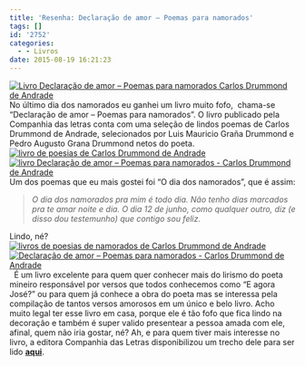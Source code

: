 ```yaml
---
title: 'Resenha: Declaração de amor – Poemas para namorados'
tags: []
id: '2752'
categories:
  - - Livros
date: 2015-08-19 16:21:23
---
```


[![Livro Declaração de amor – Poemas para namorados Carlos Drummond de Andrade](/images/2015/08/DSC03820-1024x768.jpg)](/images/2015/08/DSC03820.jpg) No último dia dos namorados eu ganhei um livro muito fofo,  chama-se “Declaração de amor – Poemas para namorados”. O livro publicado pela Companhia das letras conta com uma seleção de lindos poemas de Carlos Drummond de Andrade, selecionados por Luis Mauricio Graña Drummond e Pedro Augusto Grana Drummond netos do poeta. [![livro de poesias de Carlos Drummond de Andrade](/images/2015/08/Declaração-de-amor-–-Poemas-para-namorados-1024x768.jpg)](/images/2015/08/Declaração-de-amor-–-Poemas-para-namorados.jpg) [![livro Declaração de amor – Poemas para namorados - Carlos Drummond de Andrade ](/images/2015/08/livro-Declaração-de-amor-–-Poemas-para-namorados-1024x768.jpg)](/images/2015/08/livro-Declaração-de-amor-–-Poemas-para-namorados.jpg) Um dos poemas que eu mais gostei foi “O dia dos namorados”, que é assim:

> _O dia dos namorados_ _pra mim é todo dia._ _Não tenho dias marcados pra te amar noite e dia._ _O dia 12 de junho, como qualquer outro, diz_ _(e disso dou testemunho) que contigo sou feliz._

Lindo, né? [![livros de poesias de namorados de Carlos Drummond de Andrade](/images/2015/08/livros-de-poesias-de-namorados-de-Carlos-Drummond-de-Andrade-1024x768.jpg)](/images/2015/08/livros-de-poesias-de-namorados-de-Carlos-Drummond-de-Andrade.jpg) [![Declaração de amor – Poemas para namorados - Carlos Drummond de Andrade](/images/2015/08/página-do-livro-Declaração-de-amor-–-Poemas-para-namorados-1024x768.jpg)](/images/2015/08/página-do-livro-Declaração-de-amor-–-Poemas-para-namorados.jpg)   É um livro excelente para quem quer conhecer mais do lirismo do poeta mineiro responsável por versos que todos conhecemos como “E agora José?” ou para quem já conhece a obra do poeta mas se interessa pela compilação de tantos versos amorosos em um único e belo livro. Acho muito legal ter esse livro em casa, porque ele é tão fofo que fica lindo na decoração e também é super valido presentear a pessoa amada com ele, afinal, quem não iria gostar, né? Ah, e para quem tiver mais interesse no livro, a editora Companhia das Letras disponibilizou um trecho dele para ser lido **[aqui](http://www.companhiadasletras.com.br/trechos/13886.pdf)**.
